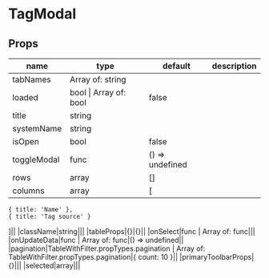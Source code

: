 # TagModal

## Props

|name|type|default|description|
|----|----|-------|-----------|
|tabNames|Array of: string|||
|loaded|bool &#124; Array of: bool|false||
|title|string|||
|systemName|string|||
|isOpen|bool|false||
|toggleModal|func|() => undefined||
|rows|array|[]||
|columns|array|[
    { title: 'Name' },
    { title: 'Tag source' }
]||
|className|string|||
|tableProps|{}|{}||
|onSelect|func &#124; Array of: func|||
|onUpdateData|func &#124; Array of: func|() => undefined||
|pagination|TableWithFilter.propTypes.pagination &#124; Array of: TableWithFilter.propTypes.pagination|{ count: 10 }||
|primaryToolbarProps|{}|||
|selected|array|||



